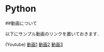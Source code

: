 # Python

##動画について

以下にサンプル動画のリンクを置いておきます．

(Youtube)
[動画1](https://youtu.be/akhq1oBEUyk)
[動画2](https://youtu.be/yPSq4MBeEjc)
[動画3](https://youtu.be/PvzFoaDFOAY)
